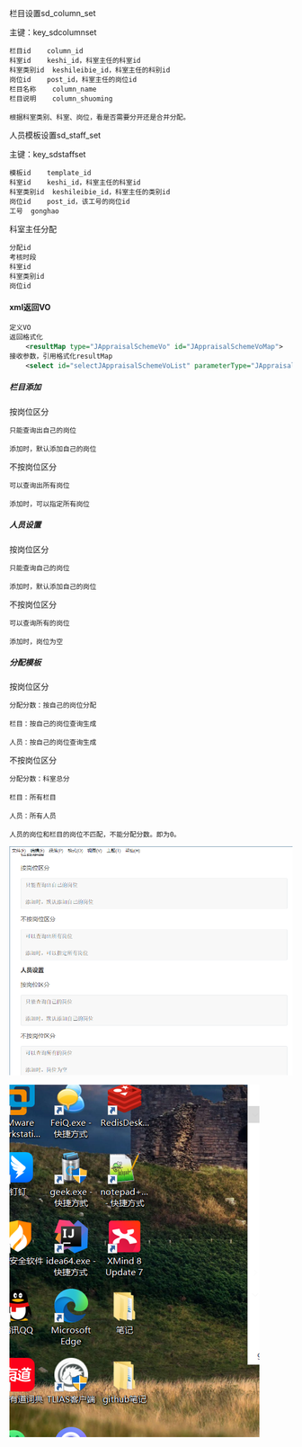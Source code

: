 栏目设置sd_column_set

主键：key_sdcolumnset

```
栏目id	column_id
科室id	keshi_id，科室主任的科室id
科室类别id	keshileibie_id，科室主任的科别id
岗位id	post_id，科室主任的岗位id
栏目名称	column_name
栏目说明	column_shuoming

根据科室类别、科室、岗位，看是否需要分开还是合并分配。
```

人员模板设置sd_staff_set

主键：key_sdstaffset

```
模板id	template_id
科室id	keshi_id，科室主任的科室id
科室类别id	keshileibie_id，科室主任的类别id
岗位id	post_id，该工号的岗位id
工号	gonghao
```

科室主任分配

```
分配id
考核时段
科室id
科室类别id
岗位id

```

#### xml返回VO

```XML
定义VO
返回格式化	
	<resultMap type="JAppraisalSchemeVo" id="JAppraisalSchemeVoMap">
接收参数，引用格式化resultMap
    <select id="selectJAppraisalSchemeVoList" parameterType="JAppraisalSchemeVo" resultMap="JAppraisalSchemeVoMap">
```

##### 栏目添加

按岗位区分

```
只能查询出自己的岗位

添加时，默认添加自己的岗位
```

不按岗位区分

```
可以查询出所有岗位

添加时，可以指定所有岗位
```

##### 人员设置

按岗位区分

```
只能查询自己的岗位

添加时，默认添加自己的岗位
```

不按岗位区分

```
可以查询所有的岗位

添加时，岗位为空
```

##### 分配模板

按岗位区分

```
分配分数：按自己的岗位分配

栏目：按自己的岗位查询生成

人员：按自己的岗位查询生成
```

不按岗位区分

```
分配分数：科室总分

栏目：所有栏目

人员：所有人员

人员的岗位和栏目的岗位不匹配，不能分配分数。即为0。
```

![image-20221127025842536](图片/image-20221127025842536.png)

![image-20221127025858319](图片/image-20221127025858319.png)
